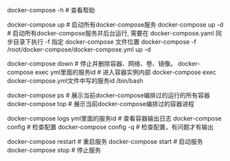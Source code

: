 
docker-compose -h                           # 查看帮助

docker-compose up                           # 启动所有docker-compose服务
docker-compose up -d                        # 启动所有docker-compose服务并后台运行, 需要在 docker-compose.yaml 同步目录下执行
-f 指定 docker-compose 文件位置 docker-compose -f /root/docker-compose/docker-compose.yml up -d

docker-compose down                         # 停止并删除容器、网络、卷、镜像。
docker-compose exec  yml里面的服务id                 # 进入容器实例内部  docker-compose exec docker-compose.yml文件中写的服务id /bin/bash

docker-compose ps                      # 展示当前docker-compose编排过的运行的所有容器
docker-compose top                     # 展示当前docker-compose编排过的容器进程
 
docker-compose logs  yml里面的服务id     # 查看容器输出日志
docker-compose config     # 检查配置
docker-compose config -q  # 检查配置，有问题才有输出

docker-compose restart   # 重启服务
docker-compose start     # 启动服务
docker-compose stop      # 停止服务



